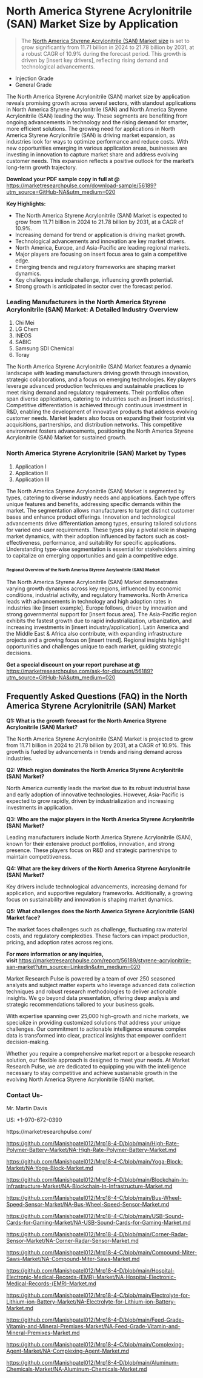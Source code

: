 <h1>North America Styrene Acrylonitrile (SAN) Market&nbsp;Size by Application</h1><blockquote><p>The <a href="https://marketresearchpulse.com/download-sample/56189?utm_source=GitHub-NA&amp;utm_medium=020">North America Styrene Acrylonitrile (SAN) Market size</a> is set to grow significantly from 11.71 billion in 2024 to 21.78 billion by 2031, at a robust CAGR of 10.9% during the forecast period. This growth is driven by [insert key drivers], reflecting rising demand and technological advancements.</p></blockquote><ul><li>Injection Grade<li> General Grade</li></ul><p>The North America Styrene Acrylonitrile (SAN) market size by application reveals promising growth across several sectors, with standout applications in North America Styrene Acrylonitrile (SAN) and North America Styrene Acrylonitrile (SAN) leading the way. These segments are benefiting from ongoing advancements in technology and the rising demand for smarter, more efficient solutions. The growing need for applications in North America Styrene Acrylonitrile (SAN) is driving market expansion, as industries look for ways to optimize performance and reduce costs. With new opportunities emerging in various application areas, businesses are investing in innovation to capture market share and address evolving customer needs. This expansion reflects a positive outlook for the market’s long-term growth trajectory.</p><p><strong>Download your PDF sample copy in full at @ </strong><a href="https://marketresearchpulse.com/download-sample/56189?utm_source=GitHub-NA&amp;utm_medium=020">https://marketresearchpulse.com/download-sample/56189?utm_source=GitHub-NA&amp;utm_medium=020</a></p><p><strong>Key Highlights: </strong></p><ul><li>The North America Styrene Acrylonitrile (SAN) Market is expected to grow from 11.71 billion in 2024 to 21.78 billion by 2031, at a CAGR of 10.9%.</li><li>Increasing demand for trend or application is driving market growth.</li><li>Technological advancements and innovation are key market drivers.</li><li>North America, Europe, and Asia-Pacific are leading regional markets.</li><li>Major players are focusing on insert focus area to gain a competitive edge.</li><li>Emerging trends and regulatory frameworks are shaping market dynamics.</li><li>Key challenges include challenge, influencing growth potential.</li><li>Strong growth is anticipated in sector over the forecast period.</li></ul><h3>Leading Manufacturers in the North America Styrene Acrylonitrile (SAN) Market: A Detailed Industry Overview</h3><ol><li>Chi Mei</li><li>LG Chem</li><li>INEOS</li><li>SABIC</li><li>Samsung SDI Chemical</li><li>Toray</li></ol><div class="flex max-w-full flex-col flex-grow"><div class="min-h-8 text-message flex w-full flex-col items-end gap-2 whitespace-normal break-words [.text-message+&amp;]:mt-5" dir="auto" data-message-author-role="assistant" data-message-id="fd8432e4-4910-450d-b182-61b7bfb0a01f" data-message-model-slug="gpt-4o"><div class="flex w-full flex-col gap-1 empty:hidden first:pt-[3px]"><div class="markdown prose w-full break-words dark:prose-invert light"><p>The North America Styrene Acrylonitrile (SAN) Market features a dynamic landscape with leading manufacturers driving growth through innovation, strategic collaborations, and a focus on emerging technologies. Key players leverage advanced production techniques and sustainable practices to meet rising demand and regulatory requirements. Their portfolios often span diverse applications, catering to industries such as [insert industries]. Competitive differentiation is achieved through continuous investment in R&amp;D, enabling the development of innovative products that address evolving customer needs. Market leaders also focus on expanding their footprint via acquisitions, partnerships, and distribution networks. This competitive environment fosters advancements, positioning the North America Styrene Acrylonitrile (SAN) Market for sustained growth.</p></div></div></div></div><h3>North America Styrene Acrylonitrile (SAN) Market by Types</h3><ol><li>Application I<li> Application II<li> Application III</li></ol><div class="flex max-w-full flex-col flex-grow"><div class="min-h-8 text-message flex w-full flex-col items-end gap-2 whitespace-normal break-words [.text-message+&amp;]:mt-5" dir="auto" data-message-author-role="assistant" data-message-id="084470be-0bb7-4664-bddf-5156b4f41249" data-message-model-slug="gpt-4o-mini"><div class="flex w-full flex-col gap-1 empty:hidden first:pt-[3px]"><div class="markdown prose w-full break-words dark:prose-invert light"><p>The North America Styrene Acrylonitrile (SAN) Market is segmented by types, catering to diverse industry needs and applications. Each type offers unique features and benefits, addressing specific demands within the market. The segmentation allows manufacturers to target distinct customer bases and enhance product offerings. Innovation and technological advancements drive differentiation among types, ensuring tailored solutions for varied end-user requirements. These types play a pivotal role in shaping market dynamics, with their adoption influenced by factors such as cost-effectiveness, performance, and suitability for specific applications. Understanding type-wise segmentation is essential for stakeholders aiming to capitalize on emerging opportunities and gain a competitive edge.</p></div></div></div></div><h3><span style="font-size: 11px;">Regional Overview of the North America Styrene Acrylonitrile (SAN) Market</span></h3><div class="flex max-w-full flex-col flex-grow"><div class="min-h-8 text-message flex w-full flex-col items-end gap-2 whitespace-normal break-words [.text-message+&amp;]:mt-5" dir="auto" data-message-author-role="assistant" data-message-id="e9038762-ce64-4e30-91c9-9bd413514231" data-message-model-slug="gpt-4o-mini"><div class="flex w-full flex-col gap-1 empty:hidden first:pt-[3px]"><div class="markdown prose w-full break-words dark:prose-invert light"><p>The North America Styrene Acrylonitrile (SAN) Market demonstrates varying growth dynamics across key regions, influenced by economic conditions, industrial activity, and regulatory frameworks. North America leads with advancements in technology and high adoption rates in industries like [insert example]. Europe follows, driven by innovation and strong governmental support for [insert focus area]. The Asia-Pacific region exhibits the fastest growth due to rapid industrialization, urbanization, and increasing investments in [insert industry/application]. Latin America and the Middle East &amp; Africa also contribute, with expanding infrastructure projects and a growing focus on [insert trend]. Regional insights highlight opportunities and challenges unique to each market, guiding strategic decisions.</p></div></div></div></div><p><strong>Get a special discount on your report purchase at @ </strong><a href="https://marketresearchpulse.com/ask-for-discount/56189?utm_source=GitHub-NA&amp;utm_medium=020">https://marketresearchpulse.com/ask-for-discount/56189?utm_source=GitHub-NA&amp;utm_medium=020</a></p><h2>Frequently Asked Questions (FAQ) in the North America Styrene Acrylonitrile (SAN) Market</h2><p><strong>Q1: What is the growth forecast for the North America Styrene Acrylonitrile (SAN) Market?</strong></p><p>The North America Styrene Acrylonitrile (SAN) Market is projected to grow from 11.71 billion in 2024 to 21.78 billion by 2031, at a CAGR of 10.9%. This growth is fueled by advancements in trends and rising demand across industries.</p><p><strong>Q2: Which region dominates the North America Styrene Acrylonitrile (SAN) Market?</strong></p><p>North America currently leads the market due to its robust industrial base and early adoption of innovative technologies. However, Asia-Pacific is expected to grow rapidly, driven by industrialization and increasing investments in application.</p><p><strong>Q3: Who are the major players in the North America Styrene Acrylonitrile (SAN) Market?</strong></p><p>Leading manufacturers include North America Styrene Acrylonitrile (SAN), known for their extensive product portfolios, innovation, and strong presence. These players focus on R&amp;D and strategic partnerships to maintain competitiveness.</p><p><strong>Q4: What are the key drivers of the North America Styrene Acrylonitrile (SAN) Market?</strong></p><p>Key drivers include technological advancements, increasing demand for application, and supportive regulatory frameworks. Additionally, a growing focus on sustainability and innovation is shaping market dynamics.</p><p><strong>Q5: What challenges does the North America Styrene Acrylonitrile (SAN) Market face?</strong></p><p>The market faces challenges such as challenge, fluctuating raw material costs, and regulatory complexities. These factors can impact production, pricing, and adoption rates across regions.</p><p><strong>For more information or any inquiries, visit&nbsp;</strong><a href="https://marketresearchpulse.com/report/56189/styrene-acrylonitrile-san-market?utm_source=Linkedin&utm_medium=020">https://marketresearchpulse.com/report/56189/styrene-acrylonitrile-san-market?utm_source=Linkedin&utm_medium=020</a></p><p>Market Research Pulse is powered by a team of over 250 seasoned analysts and subject matter experts who leverage advanced data collection techniques and robust research methodologies to deliver actionable insights. We go beyond data presentation, offering deep analysis and strategic recommendations tailored to your business goals.</p><p>With expertise spanning over 25,000 high-growth and niche markets, we specialize in providing customized solutions that address your unique challenges. Our commitment to actionable intelligence ensures complex data is transformed into clear, practical insights that empower confident decision-making.</p><p>Whether you require a comprehensive market report or a bespoke research solution, our flexible approach is designed to meet your needs. At Market Research Pulse, we are dedicated to equipping you with the intelligence necessary to stay competitive and achieve sustainable growth in the evolving North America Styrene Acrylonitrile (SAN) market.</p><h3><strong>Contact Us-</strong></h3><p>Mr. Martin Davis</p><p>US: +1-970-672-0390</p><p>https://marketresearchpulse.com/</p><p><a href="https://github.com/Manishpatel012/Mrp18-4-D/blob/main/High-Rate-Polymer-Battery-Market/NA-High-Rate-Polymer-Battery-Market.md">https://github.com/Manishpatel012/Mrp18-4-D/blob/main/High-Rate-Polymer-Battery-Market/NA-High-Rate-Polymer-Battery-Market.md</a></p><p><a href="https://github.com/Manishpatel012/Mrp18-4-C/blob/main/Yoga-Block-Market/NA-Yoga-Block-Market.md">https://github.com/Manishpatel012/Mrp18-4-C/blob/main/Yoga-Block-Market/NA-Yoga-Block-Market.md</a></p><p><a href="https://github.com/Manishpatel012/Mrp18-4-D/blob/main/Blockchain-In-Infrastructure-Market/NA-Blockchain-In-Infrastructure-Market.md">https://github.com/Manishpatel012/Mrp18-4-D/blob/main/Blockchain-In-Infrastructure-Market/NA-Blockchain-In-Infrastructure-Market.md</a></p><p><a href="https://github.com/Manishpatel012/Mrp18-4-C/blob/main/Bus-Wheel-Speed-Sensor-Market/NA-Bus-Wheel-Speed-Sensor-Market.md">https://github.com/Manishpatel012/Mrp18-4-C/blob/main/Bus-Wheel-Speed-Sensor-Market/NA-Bus-Wheel-Speed-Sensor-Market.md</a></p><p><a href="https://github.com/Manishpatel012/Mrp18-4-C/blob/main/USB-Sound-Cards-for-Gaming-Market/NA-USB-Sound-Cards-for-Gaming-Market.md">https://github.com/Manishpatel012/Mrp18-4-C/blob/main/USB-Sound-Cards-for-Gaming-Market/NA-USB-Sound-Cards-for-Gaming-Market.md</a></p><p><a href="https://github.com/Manishpatel012/Mrp18-4-D/blob/main/Corner-Radar-Sensor-Market/NA-Corner-Radar-Sensor-Market.md">https://github.com/Manishpatel012/Mrp18-4-D/blob/main/Corner-Radar-Sensor-Market/NA-Corner-Radar-Sensor-Market.md</a></p><p><a href="https://github.com/Manishpatel012/Mrp18-4-C/blob/main/Compound-Miter-Saws-Market/NA-Compound-Miter-Saws-Market.md">https://github.com/Manishpatel012/Mrp18-4-C/blob/main/Compound-Miter-Saws-Market/NA-Compound-Miter-Saws-Market.md</a></p><p><a href="https://github.com/Manishpatel012/Mrp18-4-D/blob/main/Hospital-Electronic-Medical-Records-(EMR)-Market/NA-Hospital-Electronic-Medical-Records-(EMR)-Market.md">https://github.com/Manishpatel012/Mrp18-4-D/blob/main/Hospital-Electronic-Medical-Records-(EMR)-Market/NA-Hospital-Electronic-Medical-Records-(EMR)-Market.md</a></p><p><a href="https://github.com/Manishpatel012/Mrp18-4-C/blob/main/Electrolyte-for-Lithium-ion-Battery-Market/NA-Electrolyte-for-Lithium-ion-Battery-Market.md">https://github.com/Manishpatel012/Mrp18-4-C/blob/main/Electrolyte-for-Lithium-ion-Battery-Market/NA-Electrolyte-for-Lithium-ion-Battery-Market.md</a></p><p><a href="https://github.com/Manishpatel012/Mrp18-4-D/blob/main/Feed-Grade-Vitamin-and-Mineral-Premixes-Market/NA-Feed-Grade-Vitamin-and-Mineral-Premixes-Market.md">https://github.com/Manishpatel012/Mrp18-4-D/blob/main/Feed-Grade-Vitamin-and-Mineral-Premixes-Market/NA-Feed-Grade-Vitamin-and-Mineral-Premixes-Market.md</a></p><p><a href="https://github.com/Manishpatel012/Mrp18-4-C/blob/main/Complexing-Agent-Market/NA-Complexing-Agent-Market.md">https://github.com/Manishpatel012/Mrp18-4-C/blob/main/Complexing-Agent-Market/NA-Complexing-Agent-Market.md</a></p><p><a href="https://github.com/Manishpatel012/Mrp18-4-D/blob/main/Aluminum-Chemicals-Market/NA-Aluminum-Chemicals-Market.md">https://github.com/Manishpatel012/Mrp18-4-D/blob/main/Aluminum-Chemicals-Market/NA-Aluminum-Chemicals-Market.md</a></p>
